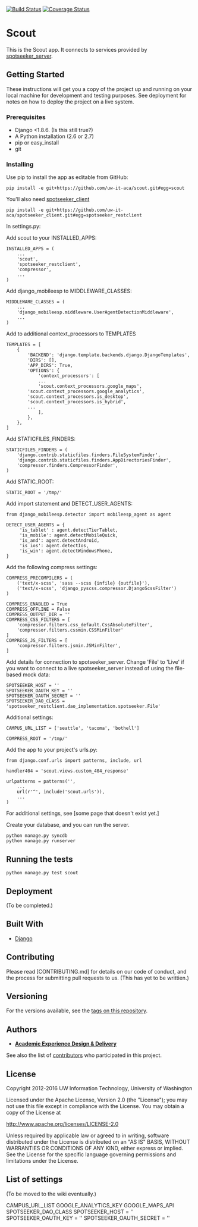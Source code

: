 [![Build Status](https://travis-ci.org/uw-it-aca/scout.svg?branch=develop)](https://travis-ci.org/uw-it-aca/scout)  [![Coverage Status](https://coveralls.io/repos/uw-it-aca/scout/badge.svg?branch=master&service=github)](https://coveralls.io/github/uw-it-aca/scout?branch=master)

# Scout

This is the Scout app. It connects to services provided by [spotseeker_server](https://github.com/uw-it-aca/spotseeker_server).

## Getting Started

These instructions will get you a copy of the project up and running on your local machine for development and testing purposes. See deployment for notes on how to deploy the project on a live system.

### Prerequisites

* Django <1.8.6. (Is this still true?)
* A Python installation (2.6 or 2.7)
* pip or easy_install
* git

### Installing

Use pip to install the app as editable from GitHub:

```
pip install -e git+https://github.com/uw-it-aca/scout.git#egg=scout
```

You'll also need [spotseeker_client](https://github.com/uw-it-aca/spotseeker_client)

```
pip install -e git+https://github.com/uw-it-aca/spotseeker_client.git#egg=spotseeker_restclient
```

In settings.py:

Add scout to your INSTALLED_APPS:

```
INSTALLED_APPS = (
    ...
    'scout',
    'spotseeker_restclient',
    'compressor',
    ...
)
```

Add django_mobileesp to MIDDLEWARE_CLASSES:

```
MIDDLEWARE_CLASSES = (
    ...
    'django_mobileesp.middleware.UserAgentDetectionMiddleware',
    ...
)
```

Add to additional context_processors to TEMPLATES

```
TEMPLATES = [ 
    {   
        'BACKEND': 'django.template.backends.django.DjangoTemplates',
        'DIRS': [], 
        'APP_DIRS': True,
        'OPTIONS': {
            'context_processors': [
	        ...
	        'scout.context_processors.google_maps',
		'scout.context_processors.google_analytics',
		'scout.context_processors.is_desktop',
		'scout.context_processors.is_hybrid',
		...
            ],  
        },  
    },  
]
```

Add STATICFILES_FINDERS:

```
STATICFILES_FINDERS = (
    'django.contrib.staticfiles.finders.FileSystemFinder',
    'django.contrib.staticfiles.finders.AppDirectoriesFinder',
    'compressor.finders.CompressorFinder',
)
```

Add STATIC_ROOT:

```
STATIC_ROOT = '/tmp/'
```

Add import statement and  DETECT_USER_AGENTS:

```
from django_mobileesp.detector import mobileesp_agent as agent

DETECT_USER_AGENTS = {
     'is_tablet' : agent.detectTierTablet,
     'is_mobile': agent.detectMobileQuick,
     'is_and': agent.detectAndroid,
     'is_ios': agent.detectIos,
     'is_win': agent.detectWindowsPhone,
}
```

Add the following compress settings:

```
COMPRESS_PRECOMPILERS = (
    ('text/x-scss', 'sass --scss {infile} {outfile}'),
    ('text/x-scss', 'django_pyscss.compressor.DjangoScssFilter')
)

COMPRESS_ENABLED = True
COMPRESS_OFFLINE = False
COMPRESS_OUTPUT_DIR = ''
COMPRESS_CSS_FILTERS = [
    'compressor.filters.css_default.CssAbsoluteFilter',
    'compressor.filters.cssmin.CSSMinFilter'
]
COMPRESS_JS_FILTERS = [
    'compressor.filters.jsmin.JSMinFilter',
]
```

Add details for connection to spotseeker_server. Change 'File' to 'Live' if you want to connect to a live spotseeker_server instead of using the file-based mock data:

```
SPOTSEEKER_HOST = ''
SPOTSEEKER_OAUTH_KEY = ''
SPOTSEEKER_OAUTH_SECRET = ''
SPOTSEEKER_DAO_CLASS = 'spotseeker_restclient.dao_implementation.spotseeker.File'
```
Additional settings:

```
CAMPUS_URL_LIST = ['seattle', 'tacoma', 'bothell']

COMPRESS_ROOT = '/tmp/'
```

Add the app to your project's urls.py:

```
from django.conf.urls import patterns, include, url 

handler404 = 'scout.views.custom_404_response'

urlpatterns = patterns('',
    ... 
    url(r'^', include('scout.urls')),
    ... 
)
```
For additional settings, see [some page that doesn't exist yet.]

Create your database, and you can run the server.

```
python manage.py syncdb
python manage.py runserver
```

## Running the tests

```
python manage.py test scout
```

## Deployment

(To be completed.)

## Built With

* [Django](http://djangoproject.com/)

## Contributing

Please read [CONTRIBUTING.md] for details on our code of conduct, and the process for submitting pull requests to us. (This has yet to be writtien.)

## Versioning

For the versions available, see the [tags on this repository](https://github.com/uw-it-aca/scout/tags).

## Authors

* [**Academic Experience Design & Delivery**](https://github.com/uw-it-aca)

See also the list of [contributors](https://github.com/uw-it-aca/scout/contributors) who participated in this project.

## License

Copyright 2012-2016 UW Information Technology, University of Washington

Licensed under the Apache License, Version 2.0 (the "License");
you may not use this file except in compliance with the License.
You may obtain a copy of the License at

http://www.apache.org/licenses/LICENSE-2.0

Unless required by applicable law or agreed to in writing, software
distributed under the License is distributed on an "AS IS" BASIS,
WITHOUT WARRANTIES OR CONDITIONS OF ANY KIND, either express or implied.
See the License for the specific language governing permissions and
limitations under the License.

## List of settings

(To be moved to the wiki eventually.)

CAMPUS_URL_LIST
GOOGLE_ANALYTICS_KEY
GOOGLE_MAPS_API
SPOTSEEKER_DAO_CLASS
SPOTSEEKER_HOST = ''
SPOTSEEKER_OAUTH_KEY = ''
SPOTSEEKER_OAUTH_SECRET = ''
